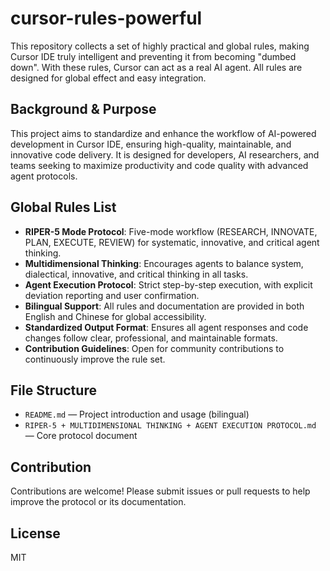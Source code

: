 # cursor-rules-powerful

This repository collects a set of highly practical and global rules, making Cursor IDE truly intelligent and preventing it from becoming "dumbed down". With these rules, Cursor can act as a real AI agent. All rules are designed for global effect and easy integration.

## Background & Purpose
This project aims to standardize and enhance the workflow of AI-powered development in Cursor IDE, ensuring high-quality, maintainable, and innovative code delivery. It is designed for developers, AI researchers, and teams seeking to maximize productivity and code quality with advanced agent protocols.

## Global Rules List
- **RIPER-5 Mode Protocol**: Five-mode workflow (RESEARCH, INNOVATE, PLAN, EXECUTE, REVIEW) for systematic, innovative, and critical agent thinking.
- **Multidimensional Thinking**: Encourages agents to balance system, dialectical, innovative, and critical thinking in all tasks.
- **Agent Execution Protocol**: Strict step-by-step execution, with explicit deviation reporting and user confirmation.
- **Bilingual Support**: All rules and documentation are provided in both English and Chinese for global accessibility.
- **Standardized Output Format**: Ensures all agent responses and code changes follow clear, professional, and maintainable formats.
- **Contribution Guidelines**: Open for community contributions to continuously improve the rule set.

## File Structure
- `README.md` — Project introduction and usage (bilingual)
- `RIPER-5 + MULTIDIMENSIONAL THINKING + AGENT EXECUTION PROTOCOL.md` — Core protocol document

## Contribution
Contributions are welcome! Please submit issues or pull requests to help improve the protocol or its documentation.

## License
MIT
